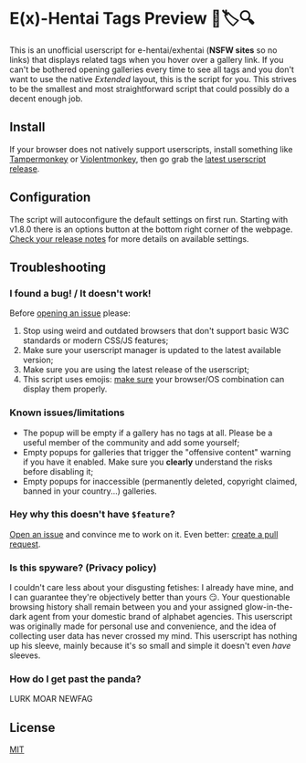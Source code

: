 # E(x)-Hentai Tags Preview :panda_face::label::mag:
This is an unofficial userscript for e-hentai/exhentai (**NSFW sites** so no links) that displays related tags when you hover over a gallery link. If you can't be bothered opening galleries every time to see all tags and you don't want to use the native *Extended* layout, this is the script for you. This strives to be the smallest and most straightforward script that could possibly do a decent enough job.

## Install
If your browser does not natively support userscripts, install something like [Tampermonkey](https://tampermonkey.net/) or [Violentmonkey](https://violentmonkey.github.io/get-it/), then go grab the [latest userscript release](https://github.com/fp555/exh-tags-preview/releases/latest/download/script.user.js).

## Configuration
The script will autoconfigure the default settings on first run. Starting with v1.8.0 there is an options button at the bottom right corner of the webpage. [Check your release notes](https://github.com/fp555/exh-tags-preview/releases) for more details on available settings.

## Troubleshooting
### I found a bug! / It doesn't work!
Before [opening an issue](https://github.com/fp555/exh-tags-preview/issues/new) please:
1) Stop using weird and outdated browsers that don't support basic W3C standards or modern CSS/JS features;
2) Make sure your userscript manager is updated to the latest available version;
3) Make sure you are using the latest release of the userscript;
4) This script uses emojis: [make sure](http://caniemoji.com/) your browser/OS combination can display them properly.

### Known issues/limitations
- The popup will be empty if a gallery has no tags at all. Please be a useful member of the community and add some yourself;
- Empty popups for galleries that trigger the "offensive content" warning if you have it enabled. Make sure you **clearly** understand the risks before disabling it;
- Empty popups for inaccessible (permanently deleted, copyright claimed, banned in your country...) galleries.

### Hey why this doesn't have `$feature`?
[Open an issue](https://github.com/fp555/exh-tags-preview/issues/new) and convince me to work on it. Even better: [create a pull request](https://help.github.com/articles/creating-a-pull-request/).

### Is this spyware? (Privacy policy)
I couldn't care less about your disgusting fetishes: I already have mine, and I can guarantee they're objectively better than yours :smirk:. Your questionable browsing history shall remain between you and your assigned glow-in-the-dark agent from your domestic brand of alphabet agencies. This userscript was originally made for personal use and convenience, and the idea of collecting user data has never crossed my mind. This userscript has nothing up his sleeve, mainly because it's so small and simple it doesn't even *have* sleeves.

### How do I get past the panda?
LURK MOAR NEWFAG

## License
[MIT](https://github.com/fp555/exh-tags-preview/raw/master/LICENSE)
